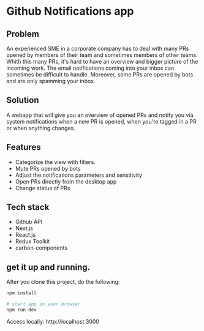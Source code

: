 # Github Notifications app

## Problem
An experienced SME in a corporate company has to deal with many PRs opened by members of their team and sometimes members of other teams.
Whith this many PRs, it's hard to have an overview and bigger picture of the incoming work. 
The email notifications coming into your inbox can sometimes be difficult to handle. Moreover, some PRs are opened by bots and are only spamming your inbox.

## Solution
A webapp that will give you an overview of opened PRs and notify you via system notifications when a new PR is opened, when you're tagged in a PR or when anything changes.

## Features
- Categorize the view with filters.
- Mute PRs opened by bots
- Adjust the notifications parameters and sensitivity
- Open PRs directly from the desktop app
- Change status of PRs

## Tech stack
- Github API
- Next.js
- React.js
- Redux Toolkit
- carbon-components

## get it up and running.

After you clone this project, do the following:

```bash
npm install

# start app in your browser
npm run dev
```
Access locally: http://localhost:3000
